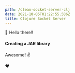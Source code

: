 ```yaml
---
path: /clean-socket-server-clj
date: 2021-10-05T01:22:55.506Z
title: Clojure Socket Server
---
```

👋 Hello there!!

#### Creating a JAR library

Awesome! ✌️

❤️

